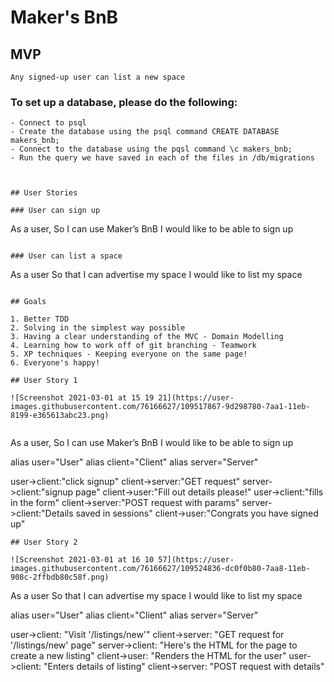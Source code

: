 # Maker's BnB

## MVP

```
Any signed-up user can list a new space
```
### To set up a database, please do the following:

```
- Connect to psql
- Create the database using the psql command CREATE DATABASE makers_bnb;
- Connect to the database using the pqsl command \c makers_bnb;
- Run the query we have saved in each of the files in /db/migrations



## User Stories

### User can sign up

```
As a user,
So I can use Maker’s BnB
I would like to be able to sign up
```

### User can list a space

```
As a user
So that I can advertise my space
I would like to list my space
```

## Goals

1. Better TDD 
2. Solving in the simplest way possible
3. Having a clear understanding of the MVC - Domain Modelling
4. Learning how to work off of git branching - Teamwork
5. XP techniques - Keeping everyone on the same page!
6. Everyone's happy!

## User Story 1

![Screenshot 2021-03-01 at 15 19 21](https://user-images.githubusercontent.com/76166627/109517867-9d298780-7aa1-11eb-8199-e365613abc23.png)


```
As a user,
So I can use Maker’s BnB
I would like to be able to sign up

alias user="User"
alias client="Client"
alias server="Server"

user->client:"click signup"
client->server:"GET request"
server->client:"signup page"
client->user:"Fill out details please!"
user->client:"fills in the form"
client->server:"POST request with params"
server->client:"Details saved in sessions"
client->user:"Congrats you have signed up"
```
## User Story 2

![Screenshot 2021-03-01 at 16 10 57](https://user-images.githubusercontent.com/76166627/109524836-dc0f0b80-7aa8-11eb-908c-2ffbdb80c58f.png)

```
As a user
So that I can advertise my space
I would like to list my space

alias user="User"
alias client="Client"
alias server="Server"

user->client: "Visit '/listings/new'"
client->server: "GET request for '/listings/new' page"
server->client: "Here's the HTML for the page to create a new listing"
client->user: "Renders the HTML for the user"
user->client: "Enters details of listing"
client->server: "POST request with details"
```
